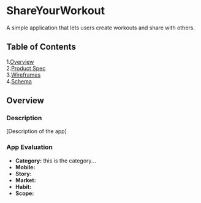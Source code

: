 # ShareYourWorkout
A simple application that lets users create workouts and share with others.

## Table of Contents
1.[Overview](#Overview)  
2.[Product Spec](#Product-Spec)  
3.[Wireframes](#Wireframes)  
4.[Schema](#Schema)

## Overview
### Description
[Description of the app]

### App Evaluation
- **Category:** this is the category...
- **Mobile:**
- **Story:**
- **Market:**
- **Habit:**
- **Scope:**
